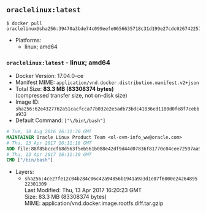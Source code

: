 ## `oraclelinux:latest`

```console
$ docker pull oraclelinux@sha256:39470a3bde74c099eefe0656635718c31d199e27cdc026742257c0d445f7f7e9
```

-	Platforms:
	-	linux; amd64

### `oraclelinux:latest` - linux; amd64

-	Docker Version: 17.04.0-ce
-	Manifest MIME: `application/vnd.docker.distribution.manifest.v2+json`
-	Total Size: **83.3 MB (83308374 bytes)**  
	(compressed transfer size, not on-disk size)
-	Image ID: `sha256:62e4327762a51cacfcca77b032e2e5adb73bdc41836ed1180d0fe8f7cebba932`
-	Default Command: `["\/bin\/bash"]`

```dockerfile
# Tue, 30 Aug 2016 16:31:30 GMT
MAINTAINER Oracle Linux Product Team <ol-ovm-info_ww@oracle.com>
# Thu, 13 Apr 2017 16:11:18 GMT
ADD file:88f85bcccfb8d563f5eb561b088e42df9d44d07836f81770c04cee72597aa949 in / 
# Thu, 13 Apr 2017 16:11:30 GMT
CMD ["/bin/bash"]
```

-	Layers:
	-	`sha256:4ce27fe12c04b284c06c42a94856b1941a9a3d1e87f6000e2426489522301309`  
		Last Modified: Thu, 13 Apr 2017 16:20:23 GMT  
		Size: 83.3 MB (83308374 bytes)  
		MIME: application/vnd.docker.image.rootfs.diff.tar.gzip
